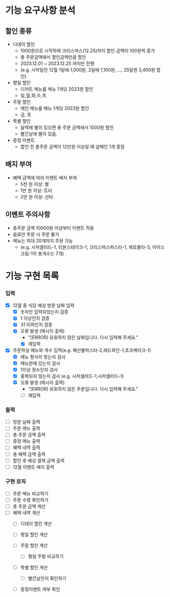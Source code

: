 # 기능 요구사항 분석
## 할인 종류
- 디데이 할인
    - 1000원으로 시작하여 크리스마스(12.25)까지 할인 금액이 100원씩 증가
    - 총 주문금액에서 할인금액만큼 할인
    - 2023.12.01 ~ 2023.12.25 까지만 진행
    - (e.g. 시작일인 12월 1일에 1,000원, 2일에 1,100원, ..., 25일엔 3,400원 할인)
- 평일 할인
    - 디저트 메뉴를 메뉴 1개당 2023원 할인
    - 일,월,화,수,목
- 주말 할인
    - 메인 메뉴를 메뉴 1개당 2023원 할인
    - 금, 토
- 특별 할인
    - 달력에 별이 있으면 총 주문 금액에서 1000원 할인
    - 빨간날에 별이 있음.
- 증정 이벤트
    - 할인 전 총주문 금액이 12만원 이상일 때 샴페인 1개 증정

## 배지 부여
- 혜택 금액에 따라 이벤트 배지 부여
    - 5천 원 이상: 별
    - 1만 원 이상: 트리
    - 2만 원 이상: 산타

## 이벤트 주의사항
- 총주문 금액 10000원 이상부터 이벤트 적용
- 음료만 주문 시 주문 불가
- 메뉴는 최대 20개까지 주문 가능
    - (e.g. 시저샐러드-1, 티본스테이크-1, 크리스마스파스타-1, 제로콜라-3, 아이스크림-1의 총개수는 7개)

# 기능 구현 목록

### 입력
-[x] 12월 중 식당 예상 방문 날짜 입력
  -[x] 숫자만 입력되었는지 검증
  -[x] 1 이상인지 검증
  -[x] 31 이하인지 검증
  -[x] 오류 발생 (메시지 출력)
    - "[ERROR] 유효하지 않은 날짜입니다. 다시 입력해 주세요."
    -[x] 재입력 
-[x] 주문하실 메뉴와 개수 입력(e.g. 해산물파스타-2,레드와인-1,초코케이크-1)
  -[x] 메뉴 형식이 맞는지 검사
  -[x] 메뉴판에 있는지 검사
  -[x] 1이상 정수인지 검사
  -[X] 중복되지 않는지 검사 (e.g. 시저샐러드-1,시저샐러드-1)
  -[x] 오류 발생 (메시지 출력)
    - "[ERROR] 유효하지 않은 주문입니다. 다시 입력해 주세요."
    -[ ] 재입력

### 출력
-[ ] 방문 날짜 출력
-[ ] 주문 메뉴 출력
-[ ] 총 주문 금액 출력
-[ ] 증정 메뉴 출력
-[ ] 혜택 내역 출력
-[ ] 총 혜택 금액 출력
-[ ] 할인 후 예상 결제 금액 출력
-[ ] 12월 이벤트 배지 출력

### 구현 로직
-[ ] 주문 메뉴 비교하기
-[ ] 주문 수량 확인하기
-[ ] 총 주문 금액 계산
-[ ] 혜택 내역 계산
  -[ ] 디데이 할인 계산
  -[ ] 평일 할인 계산
  -[ ] 주말 할인 계산
    -[ ] 평일 주말 비교하기
  -[ ] 특별 할인 계산
    -[ ] 빨간날인지 확인하기
  -[ ] 증정이벤트 여부 확인


